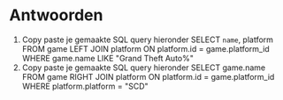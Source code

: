 # Antwoorden

1. Copy paste je gemaakte SQL query hieronder
   SELECT `name`, platform FROM game LEFT JOIN platform ON platform.id = game.platform_id WHERE game.name LIKE "Grand Theft Auto%"
2. Copy paste je gemaakte SQL query hieronder
   SELECT game.name FROM game RIGHT JOIN platform ON platform.id = game.platform_id WHERE platform.platform = "SCD"
